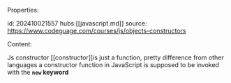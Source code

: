 Properties:

id: 202410021557
hubs:[[javascript.md]]
source: https://www.codeguage.com/courses/js/objects-constructors

Content:

Js constructor [[constructor]]is just a function, pretty difference from other languages
a constructor function in JavaScript is supposed to be invoked with the **`new` keyword**
